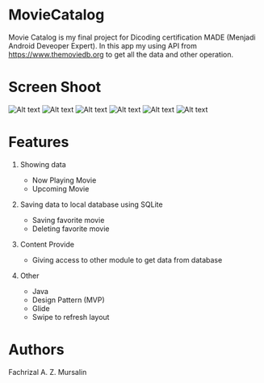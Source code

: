 # MovieCatalog
Movie Catalog is my final project for Dicoding certification MADE (Menjadi Android Deveoper Expert). In this app my using API from https://www.themoviedb.org to get all the data and other operation.

# Screen Shoot
![Alt text](/screenshots/nowplaying.png?raw=true "Now Playing")  ![Alt text](/screenshots/detail.png?raw=true "Detail Movie")  ![Alt text](/screenshots/favorite.png?raw=true "Favorite Activity") ![Alt text](/screenshots/search.png?raw=true "Search Activity")  ![Alt text](/screenshots/nowplaying_module.png?raw=true "Now Playing Othe Module") ![Alt text](/screenshots/favorite_module.png?raw=true "Favorite Othe Module")

# Features
1. Showing data
    - Now Playing Movie
    - Upcoming Movie

2. Saving data to local database using SQLite
    - Saving favorite movie
    - Deleting favorite movie
   
3. Content Provide
    - Giving access to other module to get data from database
   
3. Other
   - Java
   - Design Pattern (MVP)
   - Glide
   - Swipe to refresh layout

# Authors
Fachrizal A. Z. Mursalin
